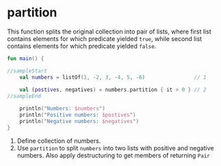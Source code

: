 # partition

This function splits the original collection into pair of lists, where first list contains elements for which predicate yielded `true`, while second list contains elements for which predicate yielded `false`.

<div class="language-kotlin" theme="idea" data-min-compiler-version="1.3">

```kotlin
fun main() {

//sampleStart
    val numbers = listOf(1, -2, 3, -4, 5, -6)                // 1
    
    val (postives, negatives) = numbers.partition { it > 0 } // 2
//sampleEnd

    println("Numbers: $numbers")
    println("Positive numbers: $postives")
    println("Negative numbers: $negatives")
}
```

</div>

1. Define collection of numbers.
2. Use `partition` to split `numbers` into two lists with positive and negative numbers. Also apply destructuring to get members of returning `Pair`
